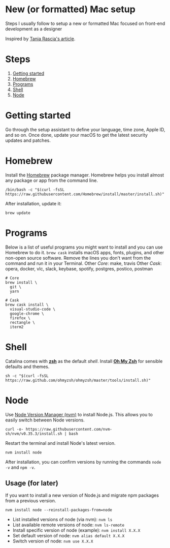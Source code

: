 # New (or formatted) Mac setup
Steps I usually follow to setup a new or formatted Mac focused on front-end development as a designer

Inspired by [Tania Rascia's article](https://www.taniarascia.com/setting-up-a-brand-new-mac-for-development/).

# Steps
1. [Getting started](#getting-started)
2. [Homebrew](#homebrew)
3. [Programs](#programs)
4. [Shell](#shell)
5. [Node](#node)

# Getting started
Go through the setup assistant to define your language, time zone, Apple ID, and so on. Once done, update your macOS to get the latest security updates and patches.

# Homebrew
Install the [Homebrew](https://brew.sh/) package manager. Homebrew helps you install almost any package or app from the command line.
```
/bin/bash -c "$(curl -fsSL https://raw.githubusercontent.com/Homebrew/install/master/install.sh)"
```
After installation, update it:
```
brew update
```

# Programs
Below is a list of useful programs you might want to install and you can use Homebrew to do it.
`brew cask` installs macOS apps, fonts, plugins, and other non-open source software. Remove the lines you don't want from the command and run it in your Terminal.
Other _Core_: make, travis
Other _Cask_: opera, docker, vlc, slack, keybase, spotify, postgres, postico, postman

```
# Core
brew install \
  git \
  yarn

# Cask
brew cask install \
  visual-studio-code \
  google-chrome \
  firefox \
  rectangle \
  iterm2
```

# Shell
Catalina comes with **[zsh](http://zsh.sourceforge.net/)** as the default _shell_. Install **[Oh My Zsh](https://ohmyz.sh/)** for sensible defaults and themes.
```
sh -c "$(curl -fsSL https://raw.github.com/ohmyzsh/ohmyzsh/master/tools/install.sh)"
```

# Node
Use [Node Version Manager (nvm)](https://github.com/nvm-sh/nvm/blob/master/README.md) to install Node.js. This allows you to easily switch between Node versions.
```
curl -o- https://raw.githubusercontent.com/nvm-sh/nvm/v0.35.3/install.sh | bash
```
Restart the terminal and install Node's latest version.
```
nvm install node
```
After installation, you can confirm versions by running the commands `node -v` and `npm -v`.

## Usage (for later)
If you want to install a new version of Node.js and migrate npm packages from a previous version.
```
nvm install node --reinstall-packages-from=node
```
* List installed versions of node (via nvm): `nvm ls`
* List available remote versions of node: `nvm ls-remote`
* Install specific version of node (example): `nvm install X.X.X`
* Set default version of node: `nvm alias default X.X.X`
* Switch version of node: `nvm use X.X.X`
